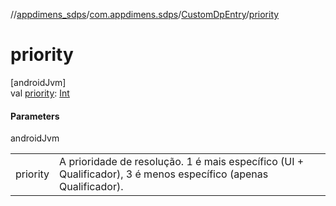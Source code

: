 //[appdimens_sdps](../../../index.md)/[com.appdimens.sdps](../index.md)/[CustomDpEntry](index.md)/[priority](priority.md)

# priority

[androidJvm]\
val [priority](priority.md): [Int](https://kotlinlang.org/api/core/kotlin-stdlib/kotlin/-int/index.html)

#### Parameters

androidJvm

| | |
|---|---|
| priority | A prioridade de resolução. 1 é mais específico (UI + Qualificador), 3 é menos específico (apenas Qualificador). |